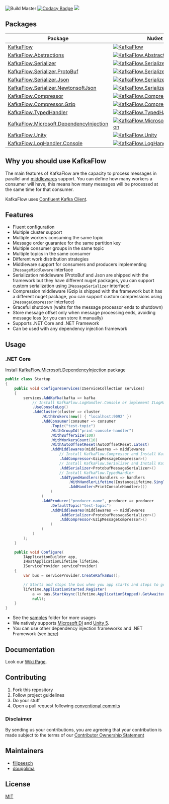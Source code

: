 ![Build Master](https://github.com/Farfetch/kafka-flow/workflows/Build%20Master/badge.svg?branch=master) [![Codacy Badge](https://api.codacy.com/project/badge/Grade/49878b337fde46839c5f08051c2ba098)](https://app.codacy.com/gh/Farfetch/kafka-flow?utm_source=github.com&utm_medium=referral&utm_content=Farfetch/kafka-flow&utm_campaign=Badge_Grade_Dashboard) [<img src="https://img.shields.io/badge/slack-@kafkaflow/questions-green.svg?logo=slack">](https://join.slack.com/t/kafkaflow/shared_invite/zt-fqw06n2u-1lA5Mz_VnSPGhRgfT97SPQ)

## Packages

| Package                                                                                                            | NuGet Stable                                                                                                                                                                                      | Downloads                                                                                                                                                                                          |
| ------------------------------------------------------------------------------------------------------------------ | ------------------------------------------------------------------------------------------------------------------------------------------------------------------------------------------------- | -------------------------------------------------------------------------------------------------------------------------------------------------------------------------------------------------- |
| [KafkaFlow](https://www.nuget.org/packages/KafkaFlow/)                                                             | [![KafkaFlow](https://img.shields.io/nuget/v/KafkaFlow.svg)](https://www.nuget.org/packages/KafkaFlow/)                                                                                           | [![KafkaFlow](https://img.shields.io/nuget/dt/KafkaFlow.svg)](https://www.nuget.org/packages/KafkaFlow/)                                                                                           |
| [KafkaFlow.Abstractions](https://www.nuget.org/packages/KafkaFlow.Abstractions/)                                   | [![KafkaFlow.Abstractions](https://img.shields.io/nuget/v/KafkaFlow.Abstractions.svg)](https://www.nuget.org/packages/KafkaFlow.Abstractions/)                                                    | [![KafkaFlow](https://img.shields.io/nuget/dt/KafkaFlow.Abstractions.svg)](https://www.nuget.org/packages/KafkaFlow.Abstractions/)                                                                 |
| [KafkaFlow.Serializer](https://www.nuget.org/packages/KafkaFlow.Serializer/)                                       | [![KafkaFlow.Serializer](https://img.shields.io/nuget/v/KafkaFlow.Serializer.svg)](https://www.nuget.org/packages/KafkaFlow.Serializer/)                                                          | [![KafkaFlow.Serializer](https://img.shields.io/nuget/dt/KafkaFlow.Serializer.svg)](https://www.nuget.org/packages/KafkaFlow.Serializer/)                                                          |
| [KafkaFlow.Serializer.ProtoBuf](https://www.nuget.org/packages/KafkaFlow.Serializer.ProtoBuf/)                     | [![KafkaFlow.Serializer.ProtoBuf](https://img.shields.io/nuget/v/KafkaFlow.Serializer.ProtoBuf.svg)](https://www.nuget.org/packages/KafkaFlow.Serializer.ProtoBuf/)                               | [![KafkaFlow.Serializer.ProtoBuf](https://img.shields.io/nuget/dt/KafkaFlow.Serializer.ProtoBuf.svg)](https://www.nuget.org/packages/KafkaFlow.Serializer.ProtoBuf/)                               |
| [KafkaFlow.Serializer.Json](https://www.nuget.org/packages/KafkaFlow.Serializer.Json/)                             | [![KafkaFlow.Serializer.Json](https://img.shields.io/nuget/v/KafkaFlow.Serializer.Json.svg)](https://www.nuget.org/packages/KafkaFlow.Serializer.Json/)                                           | [![KafkaFlow.Serializer.Json](https://img.shields.io/nuget/dt/KafkaFlow.Serializer.Json.svg)](https://www.nuget.org/packages/KafkaFlow.Serializer.Json/)                                           |
| [KafkaFlow.Serializer.NewtonsoftJson](https://www.nuget.org/packages/KafkaFlow.Serializer.NewtonsoftJson/)         | [![KafkaFlow.Serializer.NewtonsoftJson](https://img.shields.io/nuget/v/KafkaFlow.Serializer.NewtonsoftJson.svg)](https://www.nuget.org/packages/KafkaFlow.Serializer.NewtonsoftJson/)             | [![KafkaFlow.Serializer.NewtonsoftJson](https://img.shields.io/nuget/dt/KafkaFlow.Serializer.NewtonsoftJson.svg)](https://www.nuget.org/packages/KafkaFlow.Serializer.NewtonsoftJson/)             |
| [KafkaFlow.Compressor](https://www.nuget.org/packages/KafkaFlow.Compressor/)                                       | [![KafkaFlow.Compressor](https://img.shields.io/nuget/v/KafkaFlow.Compressor.svg)](https://www.nuget.org/packages/KafkaFlow.Compressor/)                                                          | [![KafkaFlow.Compressor](https://img.shields.io/nuget/dt/KafkaFlow.Compressor.svg)](https://www.nuget.org/packages/KafkaFlow.Compressor/)                                                          |
| [KafkaFlow.Compressor.Gzip](https://www.nuget.org/packages/KafkaFlow.Compressor.Gzip/)                             | [![KafkaFlow.Compressor.Gzip](https://img.shields.io/nuget/v/KafkaFlow.Compressor.Gzip.svg)](https://www.nuget.org/packages/KafkaFlow.Compressor.Gzip/)                                           | [![KafkaFlow.Compressor.Gzip](https://img.shields.io/nuget/dt/KafkaFlow.Compressor.Gzip.svg)](https://www.nuget.org/packages/KafkaFlow.Compressor.Gzip/)                                           |
| [KafkaFlow.TypedHandler](https://www.nuget.org/packages/KafkaFlow.TypedHandler/)                                   | [![KafkaFlow.TypedHandler](https://img.shields.io/nuget/v/KafkaFlow.TypedHandler.svg)](https://www.nuget.org/packages/KafkaFlow.TypedHandler/)                                                    | [![KafkaFlow.TypedHandler](https://img.shields.io/nuget/dt/KafkaFlow.TypedHandler.svg)](https://www.nuget.org/packages/KafkaFlow.TypedHandler/)                                                    |
| [KafkaFlow.Microsoft.DependencyInjection](https://www.nuget.org/packages/KafkaFlow.Microsoft.DependencyInjection/) | [![KafkaFlow.Microsoft.DependencyInjection](https://img.shields.io/nuget/v/KafkaFlow.Microsoft.DependencyInjection.svg)](https://www.nuget.org/packages/KafkaFlow.Microsoft.DependencyInjection/) | [![KafkaFlow.Microsoft.DependencyInjection](https://img.shields.io/nuget/dt/KafkaFlow.Microsoft.DependencyInjection.svg)](https://www.nuget.org/packages/KafkaFlow.Microsoft.DependencyInjection/) |
| [KafkaFlow.Unity](https://www.nuget.org/packages/KafkaFlow.Unity/)                                                 | [![KafkaFlow.Unity](https://img.shields.io/nuget/v/KafkaFlow.Unity.svg)](https://www.nuget.org/packages/KafkaFlow.Unity/)                                                                         | [![KafkaFlow.Unity](https://img.shields.io/nuget/dt/KafkaFlow.Unity.svg)](https://www.nuget.org/packages/KafkaFlow.Unity/)                                                                         |
| [KafkaFlow.LogHandler.Console](https://www.nuget.org/packages/KafkaFlow.LogHandler.Console/)                       | [![KafkaFlow.LogHandler.Console](https://img.shields.io/nuget/v/KafkaFlow.LogHandler.Console.svg)](https://www.nuget.org/packages/KafkaFlow.LogHandler.Console/)                                  | [![KafkaFlow.LogHandler.Console](https://img.shields.io/nuget/dt/KafkaFlow.LogHandler.Console.svg)](https://www.nuget.org/packages/KafkaFlow.LogHandler.Console/)                                  |

## Why you should use KafkaFlow

The main features of KafkaFlow are the capacity to process messages in parallel and [middlewares](https://github.com/Farfetch/kafka-flow#its-all-about-middlewares) support. You can define how many workers a consumer will have, this means how many messages will be processed at the same time for that consumer.

KafkaFlow uses [Confluent Kafka Client](https://github.com/confluentinc/confluent-kafka-dotnet).

## Features

-   Fluent configuration
-   Multiple cluster support
-   Multiple workers consuming the same topic
-   Message order guarantee for the same partition key
-   Multiple consumer groups in the same topic
-   Multiple topics in the same consumer
-   Different work distribution strategies
-   Middleware support for consumers and producers implementing `IMessageMiddleware` interface
-   Serialization middleware (ProtoBuf and Json are shipped with the framework but they have different nuget packages, you can support custom serialization using `IMessageSerializer` interface)
-   Compression middleware (Gzip is shipped with the framework but it has a different nuget package, you can support custom compressions using `IMessageCompressor` interface)
-   Graceful shutdown (waits for the message processor ends to shutdown)
-   Store message offset only when message processing ends, avoiding message loss (or you can store it manually)
-   Supports .NET Core and .NET Framework
-   Can be used with any dependency injection framework

## Usage

### .NET Core

Install [KafkaFlow.Microsoft.DependencyInjection](https://www.nuget.org/packages/KafkaFlow.Microsoft.DependencyInjection/) package

```csharp
public class Startup
{
    public void ConfigureServices(IServiceCollection services)
    {
        services.AddKafka(kafka => kafka
            // Install KafkaFlow.LogHandler.Console or implement ILogHandler interface
            .UseConsoleLog() 
            .AddCluster(cluster => cluster
                .WithBrokers(new[] { "localhost:9092" })
                .AddConsumer(consumer => consumer
                    .Topic("test-topic")
                    .WithGroupId("print-console-handler")
                    .WithBufferSize(100)
                    .WithWorkersCount(10)
                    .WithAutoOffsetReset(AutoOffsetReset.Latest)
                    .AddMiddlewares(middlewares => middlewares
                        // Install KafkaFlow.Compressor and Install KafkaFlow.Compressor.Gzip
                        .AddCompressor<GzipMessageCompressor>() 
                        // Install KafkaFlow.Serializer and Install KafkaFlow.Serializer.Protobuf
                        .AddSerializer<ProtobufMessageSerializer>()
                        // Install KafkaFlow.TypedHandler
                        .AddTypedHandlers(handlers => handlers
                            .WithHandlerLifetime(InstanceLifetime.Singleton)
                            .AddHandler<PrintConsoleHandler>())
                    )
                )
                .AddProducer("producer-name", producer => producer
                    .DefaultTopic("test-topic")
                    .AddMiddlewares(middlewares => middlewares
                        .AddSerializer<ProtobufMessageSerializer>()
                        .AddCompressor<GzipMessageCompressor>()
                    )
                )
            )
        );
    }

    public void Configure(
        IApplicationBuilder app,
        IHostApplicationLifetime lifetime,
        IServiceProvider serviceProvider)
    {
        var bus = serviceProvider.CreateKafkaBus();

        // Starts and stops the bus when you app starts and stops to graceful shutdown
        lifetime.ApplicationStarted.Register(
            a => bus.StartAsync(lifetime.ApplicationStopped).GetAwaiter().GetResult(),
            null);
    }
}
```

-   See the [samples](/samples) folder for more usages
-   We natively supports [Microsoft DI](https://www.nuget.org/packages/KafkaFlow.Microsoft.DependencyInjection/) and [Unity 5](https://www.nuget.org/packages/KafkaFlow.Unity/).
-   You can use other dependency injection frameworks and .NET Framework (see [here](https://github.com/Farfetch/kafka-flow/wiki/Dependency-Injection))

## Documentation

Look our [Wiki Page](https://github.com/Farfetch/kafka-flow/wiki).

## Contributing

1.  Fork this repository
2.  Follow project guidelines
3.  Do your stuff
4.  Open a pull request following [conventional commits](https://www.conventionalcommits.org/en/v1.0.0/)

### Disclaimer

By sending us your contributions, you are agreeing that your contribution is made subject to the terms of our [Contributor Ownership Statement](https://github.com/Farfetch/.github/blob/master/COS.md)

## Maintainers

-   [filipeesch](https://github.com/filipeesch)
-   [dougolima](https://github.com/dougolima)

## License

[MIT](LICENSE)
